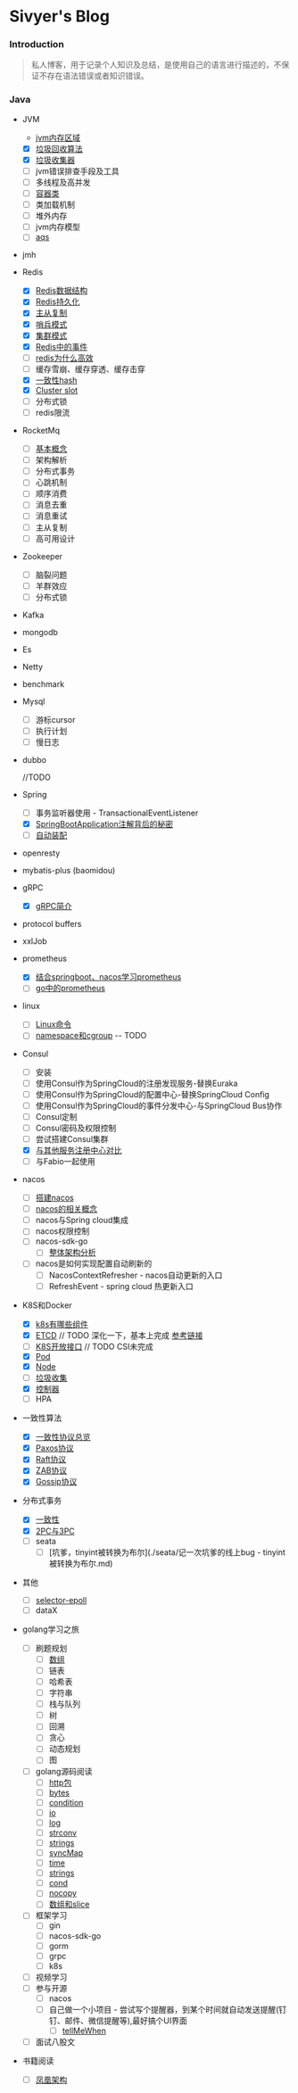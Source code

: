 # Sivyer's Blog

### Introduction

> 私人博客，用于记录个人知识及总结，是使用自己的语言进行描述的，不保证不存在语法错误或者知识错误。

### Java

- JVM

  - [jvm内存区域](./jvm/2021-04-11-jvm内存.md)

  - [X] [垃圾回收算法](./jvm/2021-04-19-垃圾回收算法.md)
  - [X] [垃圾收集器](./jvm/2021-04-21-垃圾收集器.md)
  - [ ] jvm错误排查手段及工具
  - [ ] 多线程及高并发
  - [ ] [容器类](./jvm/2021-04-23-容器类.md)
  - [ ] 类加载机制
  - [ ] 堆外内存
  - [ ] jvm内存模型
  - [ ] [aqs](./jvm/2021-05-27-aqs.md)
- jmh
- Redis

  - [X] [Redis数据结构](./Redis/2021-04-12-Redis数据结构.md)
  - [X] [Redis持久化](./Redis/2021-05-25-Redis持久化.md)
  - [X] [主从复制](./Redis/2021-05-29-Redis主从复制.md)
  - [X] [哨兵模式](./Redis/2021-06-01-Redis哨兵模式.md)
  - [X] [集群模式](./Redis/2021-06-03-Redis集群.md)
  - [X] [Redis中的事件](./Redis/2021-05-30-Redis事件.md)
  - [ ] [redis为什么高效](./Redis/2021-06-04-Redis高效原因.md)
  - [ ] 缓存雪崩、缓存穿透、缓存击穿
  - [X] [一致性hash](./Redis/2021-05-31-一致性hash.md)
  - [X] [Cluster slot](./Redis/2021-05-31-clusterslot.md)
  - [ ] 分布式锁
  - [ ] redis限流
- RocketMq

  - [ ] [基本概念](./RocketMq/2021-4-16-rocketmq基本概念.md)
  - [ ] 架构解析
  - [ ] 分布式事务
  - [ ] 心跳机制
  - [ ] 顺序消费
  - [ ] 消息去重
  - [ ] 消息重试
  - [ ] 主从复制
  - [ ] 高可用设计
- Zookeeper

  - [ ] 脑裂问题
  - [ ] 羊群效应
  - [ ] 分布式锁
- Kafka
- mongodb
- Es
- Netty
- benchmark
- Mysql

  - [ ] 游标cursor
  - [ ] 执行计划
  - [ ] 慢日志
- dubbo

  //TODO
- Spring

  - [ ] 事务监听器使用 - TransactionalEventListener
  - [X] [SpringBootApplication注解背后的秘密](./Spring/2021-05-25-SpringBootApplication背后的秘密.md)
  - [ ] [自动装配](./Spring/2021-05-25-自动装配.md)
- openresty
- mybatis-plus (baomidou)
- gRPC

  - [X] [gRPC简介](./gRpc/2021-05-12-gRpc.md)
- protocol buffers
- xxlJob
- prometheus

  - [X] [结合springboot、nacos学习prometheus](./prometheus/2022-01-20-结合springboot、nacos学习prometheus.md)
  - [ ] [go中的prometheus](./prometheus/2022-01-20-go中的prometheus.md)
- linux

  - [ ] [Linux命令](./linux/2021-05-12-Linux命令.md)
  - [ ] [namespace和cgroup](./k8s/2022-01-10-NameSpace和Cgroup.md)    -- TODO
- Consul

  - [ ] 安装
  - [ ] 使用Consul作为SpringCloud的注册发现服务-替换Euraka
  - [ ] 使用Consul作为SpringCloud的配置中心-替换SpringCloud Config
  - [ ] 使用Consul作为SpringCloud的事件分发中心-与SpringCloud Bus协作
  - [ ] Consul定制
  - [ ] Consul密码及权限控制
  - [ ] 尝试搭建Consul集群
  - [X] [与其他服务注册中心对比](./Consul/2021-05-18-各服务注册中心对比.md)
  - [ ] 与Fabio一起使用
- nacos

  - [ ] [搭建nacos](./Nacos/2021-06-07-搭建nacos.md)
  - [ ] [nacos的相关概念](./Nacos/2021-06-07-nacos基本概念.md)
  - [ ] nacos与Spring cloud集成
  - [ ] nacos权限控制
  - [ ] nacos-sdk-go
    - [ ] [整体架构分析](./Nacos/nacos-sdk-go/整体架构分析.md)
  - [ ] nacos是如何实现配置自动刷新的
    - [ ] NacosContextRefresher - nacos自动更新的入口
    - [ ] RefreshEvent - spring cloud 热更新入口
- K8S和Docker

  - [X] [k8s有哪些组件](./k8s/2021-05-24-k8s有哪些组件.md)
  - [X] [ETCD](./k8s/2022-01-05-ETCD.md)      // TODO 深化一下，基本上完成   [参考链接](http://jolestar.com/etcd-architecture/)
  - [ ] [K8S开放接口](./k8s/2022-01-07-K8S开放接口.md)    // TODO CSI未完成
  - [X] [Pod](./k8s/2022-01-09-Pod.md)
  - [X] [Node](./k8s/2022-01-14-Node.md)
  - [ ] [垃圾收集](./k8s/2022-02-24-垃圾收集.md)
  - [X] [控制器](./k8s/2022-03-17-控制器.md)
  - [ ] HPA
- 一致性算法

  - [X] [一致性协议总览](./一致性协议/2021-05-19-一致性协议总览.md)
  - [X] [Paxos协议](./一致性协议/2021-05-19-Paxos协议.md)
  - [X] [Raft协议](./一致性协议/2021-05-19-Raft协议.md)
  - [X] [ZAB协议](./一致性协议/2021-05-19-ZAB协议.md)
  - [X] [Gossip协议](./一致性协议/2021-05-22-Gossip协议.md)
- 分布式事务

  - [X] [一致性](./分布式事务/2021-05-20-一致性.md)
  - [X] [2PC与3PC](./分布式事务/2021-05-20-2PC与3PC.md)
  - [ ] seata
    - [ ] [坑爹，tinyint被转换为布尔](./seata/记一次坑爹的线上bug - tinyint被转换为布尔.md)
- 其他

  - [ ] [selector-epoll](./others/2021-05-26-SelectPoll模型.md)
  - [ ] dataX
- golang学习之旅
  - [ ] 刷题规划
    - [ ] [数组](./算法/数组.md)
    - [ ] 链表
    - [ ] 哈希表
    - [ ] 字符串
    - [ ] 栈与队列
    - [ ] 树
    - [ ] 回溯
    - [ ] 贪心
    - [ ] 动态规划
    - [ ] 图
  - [ ] golang源码阅读
    - [ ] [http包](./golang/源码/http包.md)
    - [ ] [bytes](./golang/源码/bytes.md)
    - [ ] [condition](./golang/源码/condition.md)
    - [ ] [io](./golang/源码/io包.md)
    - [ ] [log](./golang/源码/log.md)
    - [ ] [strconv](./golang/源码/strconv.md)
    - [ ] [strings](./golang/源码/strings.md)
    - [ ] [syncMap](./golang/源码/syncMap.md)
    - [ ] [time](./golang/源码/time包.md)
    - [ ] [strings](./golang/源码/time包.md)
    - [ ] [cond](./golang/源码/syncCond.md)
    - [ ] [nocopy](./golang/源码/nocopy.md)
    - [ ] [数组和slice](./golang/源码/数组和slice.md)
  - [ ] 框架学习
    - [ ] gin
    - [ ] nacos-sdk-go
    - [ ] gorm
    - [ ] grpc
    - [ ] k8s
  - [ ] 视频学习
  - [ ] 参与开源
    - [ ] nacos
    - [ ] 自己做一个小项目 - 尝试写个提醒器，到某个时间就自动发送提醒(钉钉、邮件、微信提醒等),最好搞个UI界面
      - [ ] [tellMeWhen](./project/tellMeWhen)
  - [ ] 面试八股文
- 书籍阅读

  - [ ] [凤凰架构](./book/2021-10-12-凤凰架构.md)
